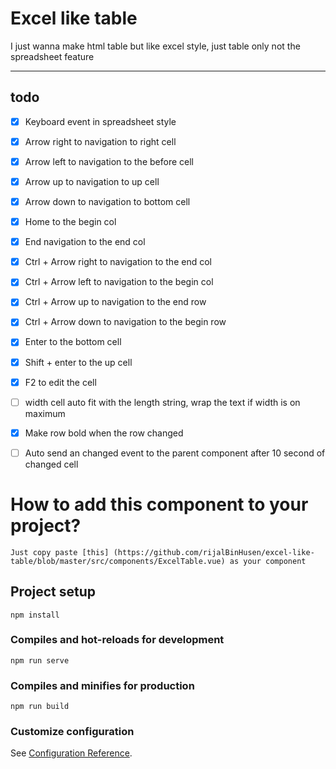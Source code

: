 # Excel like table

I just wanna make html table but like excel style, just table only not the spreadsheet feature

---

## todo
- [x] Keyboard event in spreadsheet style
- [x] Arrow right to navigation to right cell
- [x] Arrow left to navigation to the before cell
- [x] Arrow up to navigation to up cell
- [x] Arrow down to navigation to bottom cell
- [x] Home to the begin col
- [x] End navigation to the end col
- [x] Ctrl + Arrow right to navigation to the end col
- [x] Ctrl + Arrow left to navigation to the begin col
- [x] Ctrl + Arrow up to navigation to the end row
- [x] Ctrl + Arrow down to navigation to the begin row
- [x] Enter to the bottom cell
- [x] Shift + enter to the up cell
- [x] F2 to edit the cell

- [ ] width cell auto fit with the length string, wrap the text if width is on maximum
- [x] Make row bold when the row changed
- [ ] Auto send an changed event to the parent component after 10 second of changed cell

# How to add this component to your project?

```
Just copy paste [this] (https://github.com/rijalBinHusen/excel-like-table/blob/master/src/components/ExcelTable.vue) as your component
```

## Project setup
```
npm install
```

### Compiles and hot-reloads for development
```
npm run serve
```

### Compiles and minifies for production
```
npm run build
```

### Customize configuration
See [Configuration Reference](https://cli.vuejs.org/config/).
